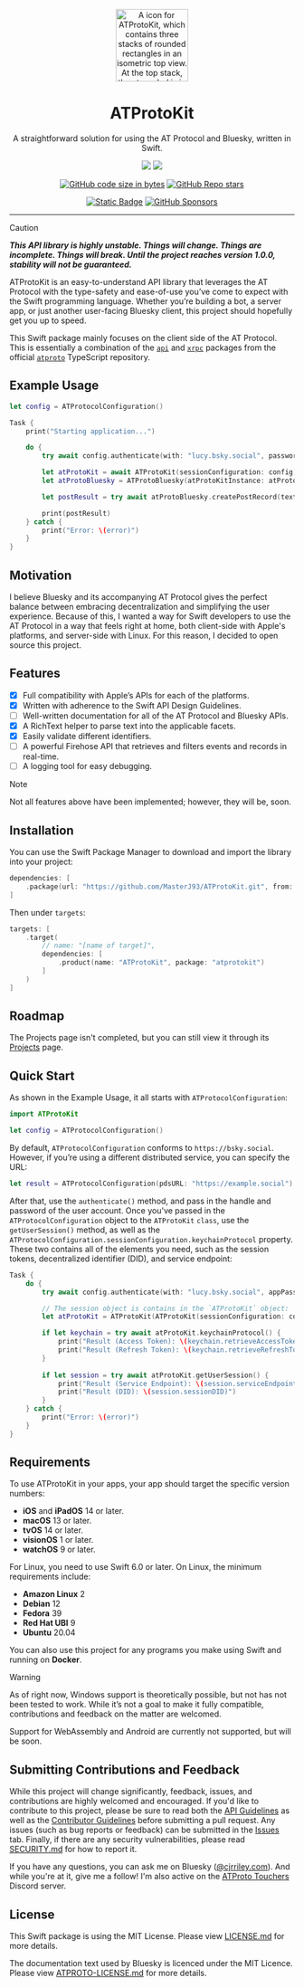 <p align="center">
  <img src="https://github.com/MasterJ93/ATProtoKit/blob/main/Sources/ATProtoKit/ATProtoKit.docc/Resources/atprotokit_icon.png" height="128" alt="A icon for ATProtoKit, which contains three stacks of rounded rectangles in an isometric top view. At the top stack, the at symbol is in a thick weight, with clouds as the symbol’s colour. The three stacks are darker shades of blue.">
</p>

<h1 align="center">ATProtoKit</h1>

<p align="center">A straightforward solution for using the AT Protocol and Bluesky, written in Swift.</p>

<div align="center">

[![](https://img.shields.io/endpoint?url=https%3A%2F%2Fswiftpackageindex.com%2Fapi%2Fpackages%2FMasterJ93%2FATProtoKit%2Fbadge%3Ftype%3Dswift-versions)](https://swiftpackageindex.com/MasterJ93/ATProtoKit)
[![](https://img.shields.io/endpoint?url=https%3A%2F%2Fswiftpackageindex.com%2Fapi%2Fpackages%2FMasterJ93%2FATProtoKit%2Fbadge%3Ftype%3Dplatforms)](https://swiftpackageindex.com/MasterJ93/ATProtoKit)

</div>
<div align="center">

[![GitHub code size in bytes](https://img.shields.io/github/languages/code-size/masterj93/atprotokit?logo=github)](https://github.com/MasterJ93/ATProtoKit)
[![GitHub Repo stars](https://img.shields.io/github/stars/masterj93/atprotokit?style=flat&logo=github)](https://github.com/MasterJ93/ATProtoKit)

</div>
<div align="center">

[![Static Badge](https://img.shields.io/badge/Follow-%40cjrriley.com-0073fa?style=flat&logo=bluesky&labelColor=%23151e27&link=https%3A%2F%2Fbsky.app%2Fprofile%2Fcjrriley.com)](https://bsky.app/profile/cjrriley.com)
[![GitHub Sponsors](https://img.shields.io/github/sponsors/masterj93?color=%23cb5f96&link=https%3A%2F%2Fgithub.com%2Fsponsors%2FMasterJ93)](https://github.com/sponsors/MasterJ93)

</div>

---
> [!CAUTION]
> ***This API library is highly unstable. Things will change. Things are incomplete. Things will break. Until the project reaches version 1.0.0, stability will not be guaranteed.***

ATProtoKit is an easy-to-understand API library that leverages the AT Protocol with the type-safety and ease-of-use you’ve come to expect with the Swift programming language. Whether you’re building a bot, a server app, or just another user-facing Bluesky client, this project should hopefully get you up to speed.

This Swift package mainly focuses on the client side of the AT Protocol. This is essentially a combination of the [`api`](https://github.com/bluesky-social/atproto/tree/main/packages/api) and [`xrpc`](https://github.com/bluesky-social/atproto/tree/main/packages/xrpc) packages from the official [`atproto`](https://github.com/bluesky-social/atproto) TypeScript repository.


## Example Usage
```swift
let config = ATProtocolConfiguration()

Task {
    print("Starting application...")

    do {
        try await config.authenticate(with: "lucy.bsky.social", password: "hunter2")

        let atProtoKit = await ATProtoKit(sessionConfiguration: config)
        let atProtoBluesky = ATProtoBluesky(atProtoKitInstance: atProtoKit)

        let postResult = try await atProtoBluesky.createPostRecord(text: "Hello Bluesky!")

        print(postResult)
    } catch {
        print("Error: \(error)")
    }
}
```

## Motivation
I believe Bluesky and its accompanying AT Protocol gives the perfect balance between embracing decentralization and simplifying the user experience. Because of this, I wanted a way for Swift developers to use the AT Protocol in a way that feels right at home, both client-side with Apple's platforms, and server-side with Linux. For this reason, I decided to open source this project.


## Features
- [x] Full compatibility with Apple’s APIs for each of the platforms.
- [x] Written with adherence to the Swift API Design Guidelines.
- [ ] Well-written documentation for all of the AT Protocol and Bluesky APIs.
- [x] A RichText helper to parse text into the applicable facets.
- [x] Easily validate different identifiers.
- [ ] A powerful Firehose API that retrieves and filters events and records in real-time.
- [ ] A logging tool for easy debugging.

> [!NOTE]
> Not all features above have been implemented; however, they will be, soon.


## Installation
You can use the Swift Package Manager to download and import the library into your project:
```swift
dependencies: [
    .package(url: "https://github.com/MasterJ93/ATProtoKit.git", from: "0.27.0")
]
```

Then under `targets`:
```swift
targets: [
    .target(
        // name: "[name of target]",
        dependencies: [
            .product(name: "ATProtoKit", package: "atprotokit")
        ]
    )
]
```

## Roadmap
The Projects page isn't completed, but you can still view it through its [Projects](https://github.com/users/MasterJ93/projects/2) page.

## Quick Start
As shown in the Example Usage, it all starts with `ATProtocolConfiguration`:
```swift
import ATProtoKit

let config = ATProtocolConfiguration()
```

By default, `ATProtocolConfiguration` conforms to `https://bsky.social`. However, if you’re using a different distributed service, you can specify the URL:
```swift
let result = ATProtocolConfiguration(pdsURL: "https://example.social")
```

After that, use the `authenticate()` method, and pass in the handle and password of the user account. Once you've passed in the `ATProtocolConfiguration` object to the `ATProtoKit` `class`, use the `getUserSession()` method, as well as the `ATProtocolConfiguration.sessionConfiguration.keychainProtocol` property. These two contains all of the elements you need, such as the session tokens, decentralized identifier (DID), and service endpoint:
```swift
Task {
    do {
        try await config.authenticate(with: "lucy.bsky.social", appPassword: "hunter2")

        // The session object is contains in the `ATProtoKit` object:
        let atProtoKit = ATProtoKit(ATProtoKit(sessionConfiguration: config)

        if let keychain = try await atProtoKit.keychainProtocol() {
            print("Result (Access Token): \(keychain.retrieveAccessToken())")
            print("Result (Refresh Token): \(keychain.retrieveRefreshToken())")
        }
        
        if let session = try await atProtoKit.getUserSession() {
            print("Result (Service Endpoint): \(session.serviceEndpoint)")
            print("Result (DID): \(session.sessionDID)")
        }
    } catch {
        print("Error: \(error)")
    }
}
```

## Requirements
To use ATProtoKit in your apps, your app should target the specific version numbers:
- **iOS** and **iPadOS** 14 or later.
- **macOS** 13 or later.
- **tvOS** 14 or later.
- **visionOS** 1 or later.
- **watchOS** 9 or later.

For Linux, you need to use Swift 6.0 or later. On Linux, the minimum requirements include:
- **Amazon Linux** 2
- **Debian** 12
- **Fedora** 39
- **Red Hat UBI** 9
- **Ubuntu** 20.04

You can also use this project for any programs you make using Swift and running on **Docker**.

> [!WARNING]
> As of right now, Windows support is theoretically possible, but not has not been tested to work. While it’s not a goal to make it fully compatible, contributions and feedback on the matter are welcomed.
> 
> Support for WebAssembly and Android are currently not supported, but will be soon.


## Submitting Contributions and Feedback
While this project will change significantly, feedback, issues, and contributions are highly welcomed and encouraged. If you'd like to contribute to this project, please be sure to read both the [API Guidelines](https://github.com/MasterJ93/ATProtoKit/blob/main/API_GUIDELINES.md) as well as the [Contributor Guidelines](https://github.com/MasterJ93/ATProtoKit/blob/main/CONTRIBUTING.md) before submitting a pull request. Any issues (such as bug reports or feedback) can be submitted in the [Issues](https://github.com/MasterJ93/ATProtoKit/issues) tab. Finally, if there are any security vulnerabilities, please read [SECURITY.md](https://github.com/MasterJ93/ATProtoKit/blob/main/SECURITY.md) for how to report it.

If you have any questions, you can ask me on Bluesky ([@cjrriley.com](https://bsky.app/profile/cjrriley.com)). And while you're at it, give me a follow! I'm also active on the [ATProto Touchers](https://discord.gg/3srmDsHSZJ) Discord server.

## License
This Swift package is using the MIT License. Please view [LICENSE.md](https://github.com/MasterJ93/ATProtoKit/blob/main/LICENSE.md) for more details.

The documentation text used by Bluesky is licenced under the MIT Licence. Please view [ATPROTO-LICENSE.md](ATProtoLicense/ATPROTO-LICENSE.txt) for more details.

